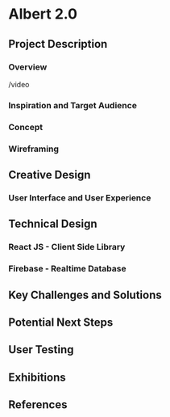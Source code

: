 # Albert 2.0

## Project Description

### Overview

/video

### Inspiration and Target Audience

### Concept

### Wireframing

## Creative Design

### User Interface and User Experience

## Technical Design

### React JS - Client Side Library

### Firebase - Realtime Database

## Key Challenges and Solutions

## Potential Next Steps

## User Testing

## Exhibitions

## References
